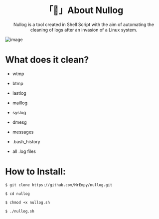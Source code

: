 <h1 align="center">「🧹」About Nullog</h1>

<a><p align="center">Nullog is a tool created in Shell Script with the aim of automating the cleaning of logs after an invasion of a Linux system.</p></a>

![image](https://user-images.githubusercontent.com/51442719/175136243-849b873a-2b24-4581-b436-ff52ea535bbf.png)
# What does it clean?

* wtmp

* btmp

* lastlog

* maillog

* syslog

* dmesg

* messages

* .bash_history

* all .log files

# How to Install:

```
$ git clone https://github.com/MrEmpy/nullog.git

$ cd nullog 

$ chmod +x nullog.sh

$ ./nullog.sh
```
